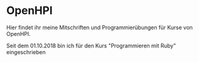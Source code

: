 # OpenHPI
Hier findet ihr meine Mitschriften und Programmierübungen für Kurse von OpenHPI.

Seit dem 01.10.2018 bin ich für den Kurs "Programmieren mit Ruby" eingeschrieben
